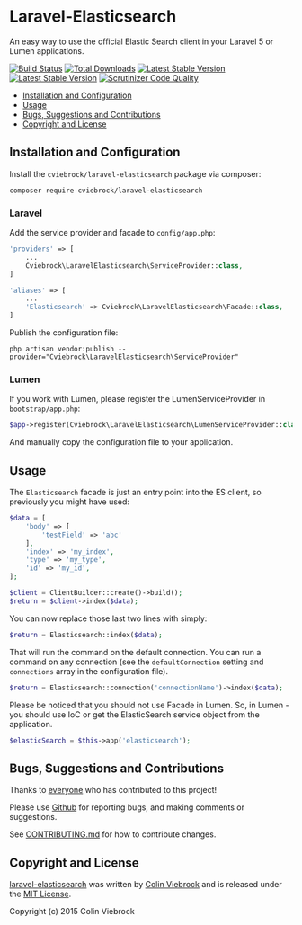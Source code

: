 # Laravel-Elasticsearch

An easy way to use the official Elastic Search client in your Laravel 5 or Lumen applications.

[![Build Status](https://travis-ci.org/cviebrock/laravel-elasticsearch.svg)](https://travis-ci.org/cviebrock/laravel-elasticsearch)
[![Total Downloads](https://poser.pugx.org/cviebrock/laravel-elasticsearch/downloads.png)](https://packagist.org/packages/cviebrock/laravel-elasticsearch)
[![Latest Stable Version](https://poser.pugx.org/cviebrock/laravel-elasticsearch/v/stable.png)](https://packagist.org/packages/cviebrock/laravel-elasticsearch)
[![Latest Stable Version](https://poser.pugx.org/cviebrock/laravel-elasticsearch/v/unstable.png)](https://packagist.org/packages/cviebrock/laravel-elasticsearch)
[![Scrutinizer Code Quality](https://scrutinizer-ci.com/g/cviebrock/laravel-elasticsearch/badges/quality-score.png?format=flat)](https://scrutinizer-ci.com/g/cviebrock/laravel-elasticsearch)

* [Installation and Configuration](#installation-and-configuration)
* [Usage](#usage)
* [Bugs, Suggestions and Contributions](#bugs-suggestions-and-contributions)
* [Copyright and License](#copyright-and-license)



## Installation and Configuration

Install the `cviebrock/laravel-elasticsearch` package via composer:

```shell
composer require cviebrock/laravel-elasticsearch
```

### Laravel 

Add the service provider and facade to `config/app.php`:

```php
'providers' => [
    ...
    Cviebrock\LaravelElasticsearch\ServiceProvider::class,   
]

'aliases' => [
    ...
    'Elasticsearch' => Cviebrock\LaravelElasticsearch\Facade::class,
]
```
    
Publish the configuration file:

```shell
php artisan vendor:publish --provider="Cviebrock\LaravelElasticsearch\ServiceProvider"
```

### Lumen

If you work with Lumen, please register the LumenServiceProvider in `bootstrap/app.php`:

```php
$app->register(Cviebrock\LaravelElasticsearch\LumenServiceProvider::class);
```

And manually copy the configuration file to your application.



## Usage

The `Elasticsearch` facade is just an entry point into the ES client, so previously
you might have used:

```php
$data = [
    'body' => [
        'testField' => 'abc'
    ],
    'index' => 'my_index',
    'type' => 'my_type',
    'id' => 'my_id',
];

$client = ClientBuilder::create()->build();
$return = $client->index($data);
```

You can now replace those last two lines with simply:

```php
$return = Elasticsearch::index($data);
```

That will run the command on the default connection.  You can run a command on
any connection (see the `defaultConnection` setting and `connections` array in
the configuration file).

```php
$return = Elasticsearch::connection('connectionName')->index($data);
```

Please be noticed that you should not use Facade in Lumen. 
So, in Lumen - you should use IoC or get the ElasticSearch service object from the application.
```php
$elasticSearch = $this->app('elasticsearch');
```


## Bugs, Suggestions and Contributions

Thanks to [everyone](https://github.com/cviebrock/laravel-elasticsearch/graphs/contributors)
who has contributed to this project!

Please use [Github](https://github.com/cviebrock/laravel-elasticsearch) for reporting bugs, 
and making comments or suggestions.
 
See [CONTRIBUTING.md](CONTRIBUTING.md) for how to contribute changes.



## Copyright and License

[laravel-elasticsearch](https://github.com/cviebrock/laravel-elasticsearch)
was written by [Colin Viebrock](http://viebrock.ca) and is released under the 
[MIT License](LICENSE.md).

Copyright (c) 2015 Colin Viebrock
